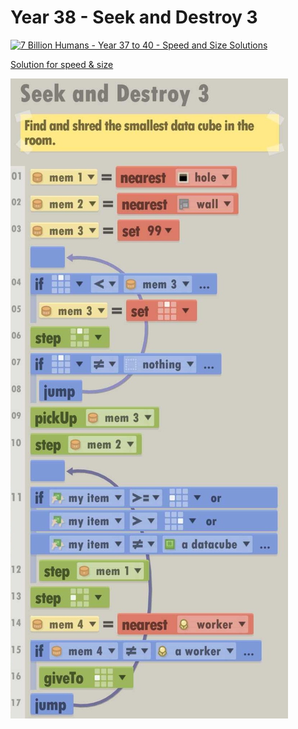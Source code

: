 # Year 38 - Seek and Destroy 3
[![7 Billion Humans - Year 37 to 40 - Speed and Size Solutions](https://img.youtube.com/vi/cfvubuPUocw/0.jpg)](https://www.youtube.com/watch?v=cfvubuPUocw&t=308s)

[Solution for speed & size](solution.txt)

![Solution for speed & size](solution.JPEG "Year 38")